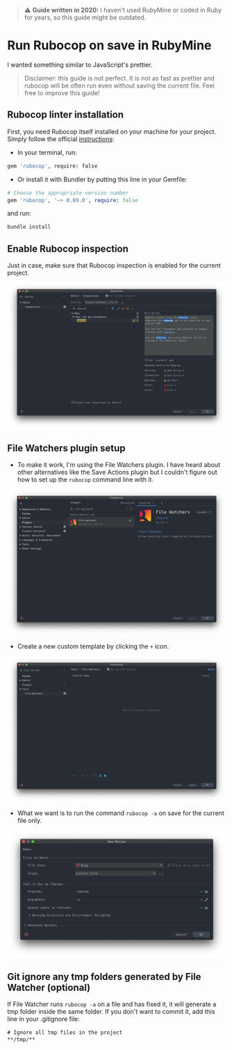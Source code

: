 > :warning: **Guide written in 2020:** I haven't used RubyMine or coded in Ruby for years, so this guide might be outdated.

# Run Rubocop on save in RubyMine

I wanted something similar to JavaScript's prettier.

> Disclaimer: this guide is not perfect. It is not as fast as prettier and rubocop will be often run even without saving the current file. Feel free to improve this guide!

## Rubocop linter installation

First, you need Rubocop itself installed on your machine for your project. Simply follow the official [instructions](https://github.com/rubocop-hq/rubocop/blob/master/README.md):

- In your terminal, run:

```bash
gem 'rubocop', require: false
```

- Or install it with Bundler by putting this line in your Gemfile:

```rb
# Choose the appropriate version number
gem 'rubocop', '~> 0.89.0', require: false
```
and run:
```bash
bundle install
```

## Enable Rubocop inspection

Just in case, make sure that Rubocop inspection is enabled for the current project.

![enable rubocop inspection](screenshots/rubocop-inspection.png)

## File Watchers plugin setup

- To make it work, I'm using the File Watchers plugin. I have heard about other alternatives like the Save Actions plugin but I couldn't figure out how to set up the `rubocop` command line with it.

![file watchers plugin](screenshots/file-watchers-plugin.png)

- Create a new custom template by clicking the `+` icon.

![new template](screenshots/new-file-watcher.png)

- What we want is to run the command `rubocop -a` on save for the current file only.

![ruby watcher](screenshots/ruby-watcher.png)

## Git ignore any tmp folders generated by File Watcher (optional)

If File Watcher runs `rubocop -a` on a file and has fixed it, it will generate a tmp folder inside the same folder. If you don't want to commit it, add this line in your .gitignore file:

```
# Ignore all tmp files in the project
**/tmp/**
```
